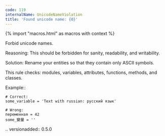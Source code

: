 ```yaml
---
code: 119
internalName: UnicodeNameViolation
title: 'Found unicode name: {0}'
---
```


{% import "macros.html" as macros with context %}


Forbid unicode names.

Reasoning:
    This should be forbidden for sanity, readability, and writability.

Solution:
    Rename your entities so that they contain only ASCII symbols.

This rule checks: modules, variables, attributes,
functions, methods, and classes.

Example::

    # Correct:
    some_variable = 'Text with russian: русский язык'

    # Wrong:
    переменная = 42
    some_變量 = ''

.. versionadded:: 0.5.0